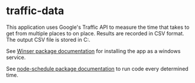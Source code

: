 # traffic-data

This application uses Google's Traffic API to measure the time that takes to get from multiple places to on place. Results are recorded in CSV format. The output CSV file is stored in C:.

See [Winser package documentation](https://github.com/jfromaniello/winser) for installing the app as a windows service.

See [node-schedule package documentation](https://github.com/node-schedule/node-schedule) to run code every determined time.
